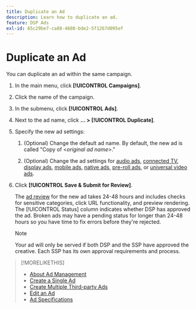 ```yaml
---
title: Duplicate an Ad
description: Learn how to duplicate an ad.
feature: DSP Ads
exl-id: 65c29be7-ca88-4608-bde2-5f1267d095ef
---
```

# Duplicate an Ad

You can duplicate an ad within the same campaign.

1. In the main menu, click **[!UICONTROL Campaigns]**.

1. Click the name of the campaign.

1. In the submenu, click **[!UICONTROL Ads]**.

1. Next to the ad name, click  **... > [!UICONTROL Duplicate]**.

1. Specify the new ad settings:

    1. (Optional) Change the default ad name. By default, the new ad is called "Copy of \<*original ad name*\>."

    1. (Optional) Change the ad settings for [audio ads](ad-settings-audio.md), [connected TV](ad-settings-connected-tv.md), [display ads](ad-settings-display.md), [mobile ads](ad-settings-mobile.md), [native ads](ad-settings-native.md), [pre-roll ads](ad-settings-pre-roll.md), or [universal video ads](ad-settings-universal-video.md).

1. Click **[!UICONTROL Save & Submit for Review]**.

   The [ad review](ad-about.md) for the new ad takes 24-48 hours and includes checks for sensitive categories, click URL functionality, and preview rendering. The [!UICONTROL Status] column indicates whether DSP has approved the ad. Broken ads may have a pending status for longer than 24-48 hours so you have time to fix errors before they're rejected.

   >[!NOTE]
   >
   >Your ad will only be served if both DSP and the SSP have approved the creative. Each SSP has its own approval requirements and process.

>[!MORELIKETHIS]
>
>* [About Ad Management](ad-about.md)
>* [Create a Single Ad](ad-create.md)
>* [Create Multiple Third-party Ads](ad-create-multiple.md)
>* [Edit an Ad](ad-edit.md)
>* [Ad Specifications](ad-specs.md)
